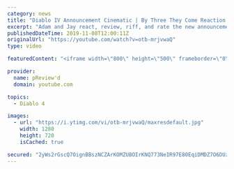 ```yaml
---
category: news
title: "Diablo IV Announcement Cinematic | By Three They Come Reaction / Review / Rating"
excerpt: "Adam and Jay react, review, riff, and rate the new announcement cinematic everyone wanted to see last year at Blizzcon, Diablo IV 'By Three They Come'."
publishedDateTime: 2019-11-08T12:00:11Z
originalUrl: "https://youtube.com/watch?v=otb-mrjvwaQ"
type: video

featuredContent: "<iframe width=\"800\" height=\"500\" frameborder=\"0\" src=\"https://www.youtube.com/embed/otb-mrjvwaQ\" allow=\"accelerometer; autoplay; encrypted-media; gyroscope; picture-in-picture\" allowfullscreen></iframe>"

provider:
  name: pReview'd
  domain: youtube.com

topics:
  - Diablo 4

images:
  - url: "https://i.ytimg.com/vi/otb-mrjvwaQ/maxresdefault.jpg"
    width: 1280
    height: 720
    isCached: true

secured: "2yWs2rGscQ7OignBBszNCZArKOMZUBOIrKNQ773NeIR97E80EqiDMDZ7O6DUzG9b/Q1+jGph3UL+4FG5hCmP3QgJRtdGtcza7fG4xeZ2VgKUWzOSANt8W1saRNYClFcMoQxA2cM7u9oMYqZc45AyLhsoblRog/EZCNQPNlcL8aeaMenMYKLwLpqDYybPkvtT+O6yESgeIAgXgWP0I5TAk+68gz68qBVa4iLRx30sn+NHRoJGd3NwJ5P5VjkS7zx23NPRVClUUsFDBUqrHCMMo/jbR/bQyVgzX1SkSgCDio0CAYBrQxGBFPbhxo5NRQR/nxVgoFA9fusVw9FTq34g1J941elGrD6jD27JyYUxM7fGWzfoKfy4Ed2G7jYk9/ZQxjZ+37m/KhWri9DUAFyKSGGvF85jKe9fo+Frox9IjOkQ1jyCrqv1xoFEjEMVXYK0;uvSw8Vx7A6dSLYA1LTiuiQ=="
---
```


